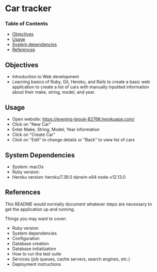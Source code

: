 # Car tracker

### Table of Contents
  * [Objectives](#objectives)
  * [Usage](#usage)
  * [System dependencies](#System-dependencies)
  * [References](#references)
  
## Objectives
  * Introduction to Web development
  * Learning basics of Ruby, Git, Heroku, and Rails to create a basic web application to create a list of cars with manually inputted information about their make, string, model, and year.
  
## Usage
  * Open website: https://evening-brook-82768.herokuapp.com/
  * Click on "New Car"
  * Enter Make, String, Model, Year information
  * Click on "Create Car"
  * Click on "Edit" to change details or "Back" to view list of cars
  
## System Dependencies
 * System: macOs
 * Ruby version: 
 * Heroku version: heroku/7.39.0 darwin-x64 node-v12.13.0
 
## References


This README would normally document whatever steps are necessary to get the
application up and running.

Things you may want to cover:
* Ruby version
* System dependencies
* Configuration
* Database creation
* Database initialization
* How to run the test suite
* Services (job queues, cache servers, search engines, etc.)
* Deployment instructions
